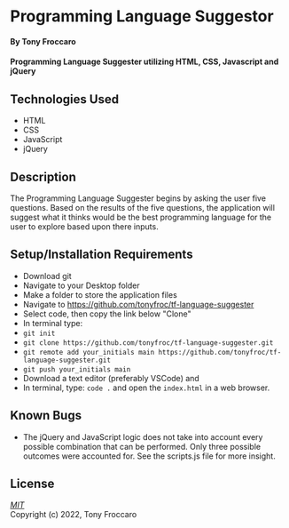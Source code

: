 # Programming Language Suggestor

#### By Tony Froccaro

#### Programming Language Suggester utilizing HTML, CSS, Javascript and jQuery

## Technologies Used

- HTML
- CSS
- JavaScript
- jQuery

## Description

The Programming Language Suggester begins by asking the user five questions. Based on the results of the five questions, the application will suggest what it thinks would be the best programming language for the user to explore based upon there inputs.

## Setup/Installation Requirements

- Download git
- Navigate to your Desktop folder
- Make a folder to store the application files
- Navigate to https://github.com/tonyfroc/tf-language-suggester
- Select code, then copy the link below "Clone"
- In terminal type:
- `git init`
- `git clone https://github.com/tonyfroc/tf-language-suggester.git`
- `git remote add your_initials main https://github.com/tonyfroc/tf-language-suggester.git`
- `git push your_initials main`
- Download a text editor (preferably VSCode) and
- In terminal, type: `code .` and open the `index.html` in a web browser.

## Known Bugs

- The jQuery and JavaScript logic does not take into account every possible combination that can be performed. Only three possible outcomes were accounted for. See the scripts.js file for more insight. 

## License

_[MIT](https://opensource.org/licenses/MIT)_  
Copyright (c) 2022, Tony Froccaro
